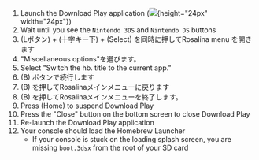 1. Launch the Download Play application (![](/images/download-play-icon.png){height="24px" width="24px"})
2. Wait until you see the `Nintendo 3DS` and `Nintendo DS` buttons
3. (Lボタン) + (十字キー下) + (Select) を同時に押してRosalina menu を開きます
4. "Miscellaneous options​"を選びます。
5. Select "Switch the hb. title to the current app."
6. (B) ボタンで続行します
7. (B) を押してRosalinaメインメニューに戻ります
8. (B) を押してRosalinaメインメニューを終了します。
9. Press (Home) to suspend Download Play
10. Press the "Close" button on the bottom screen to close Download Play
11. Re-launch the Download Play application
12. Your console should load the Homebrew Launcher
    - If your console is stuck on the loading splash screen, you are missing `boot.3dsx` from the root of your SD card
